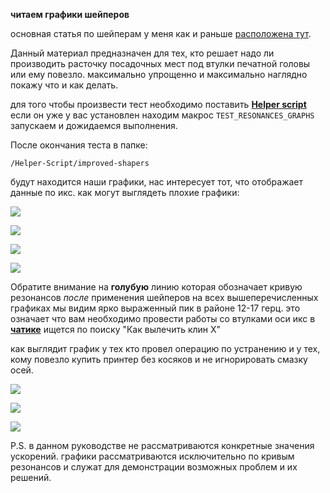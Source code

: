 **читаем графики шейперов**

основная статья по шейперам у меня как и раньше [расположена тут](https://github.com/Tombraider2006/klipperFB6/tree/main/accel_graph).

 Данный материал предназначен для тех, кто решает надо ли  производить расточку посадочных мест под втулки печатной головы или ему повезло.  максимально упрощенно и максимально наглядно покажу что и как делать. 

 для того чтобы произвести тест необходимо поставить [**Helper script**](https://guilouz.github.io/Creality-Helper-Script-Wiki/helper-script/helper-script-installation/) если он уже у вас установлен находим макрос `TEST_RESONANCES_GRAPHS` запускаем и дожидаемся выполнения. 
 
 После окончания теста в папке:
 
  `/Helper-Script/improved-shapers`

будут находится наши графики,  нас интересует тот, что отображает данные по икс.   как могут выглядеть плохие графики: 

![](resonanse1.jpg)

![](resonanse1_1.jpg)

![](resonanse1_2.jpg)

![](resonanse1_3.jpg)

Обратите внимание на **голубую** линию которая обозначает кривую резонансов *после*  применения шейперов на всех вышеперечисленных графиках мы видим ярко выраженный пик в районе 12-17 герц.  это означает что вам необходимо провести работы со втулками оси икс в [**чатике**](https://t.me/crealityK1rus) ищется по поиску "Как вылечить клин Х" 

как выглядит график у тех кто провел операцию по устранению и у тех, кому повезло купить принтер без косяков и не игнорировать смазку осей.

![](resonanse2.jpg)

![](resonanse2_1.jpg)

![](resonanse2_2.jpg)


 P.S. 
  в данном руководстве не рассматриваются конкретные значения ускорений. графики рассматриваются исключительно по кривым резонансов и служат для демонстрации возможных проблем и их решений. 